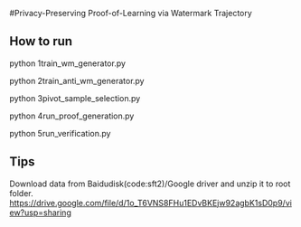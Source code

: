 #Privacy-Preserving Proof-of-Learning via Watermark Trajectory

## How to run
python 1train_wm_generator.py

python 2train_anti_wm_generator.py

python 3pivot_sample_selection.py

python 4run_proof_generation.py

python 5run_verification.py

## Tips
Download data from Baidudisk(code:sft2)/Google driver and unzip it to root folder.  
https://drive.google.com/file/d/1o_T6VNS8FHu1EDvBKEjw92agbK1sD0p9/view?usp=sharing
